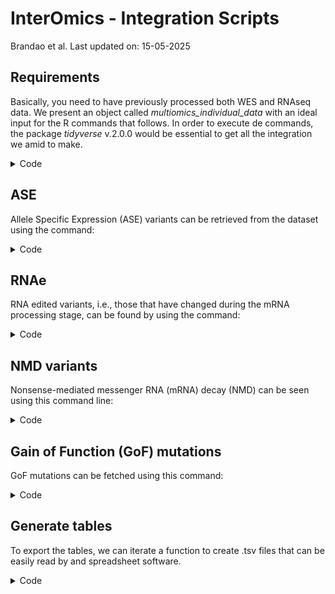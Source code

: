 # InterOmics - Integration Scripts
Brandao et al.
Last updated on: 15-05-2025

## Requirements

Basically, you need to have previously processed both WES and RNAseq
data. We present an object called *multiomics_individual_data* with an
ideal input for the R commands that follows. In order to execute de
commands, the package *tidyverse* v.2.0.0 would be essential to get all
the integration we amid to make.

<details class="code-fold">
<summary>Code</summary>

``` r
library(tidyverse)
multiomics_individual_data = data.table::fread("multiomics_individual_data.zip")
```

</details>

## ASE

Allele Specific Expression (ASE) variants can be retrieved from the
dataset using the command:

<details class="code-fold">
<summary>Code</summary>

``` r
ase = multiomics_individual_data %>% 
  group_by(sample, avsnp154) %>%
  filter(n_distinct(omics) == 2) %>%
  filter(any(omics == "exome" & genotype == "het") & 
         any(omics == "rnaseq" & genotype == "hom")) %>%
  ungroup() %>% 
  filter(Chr %in% c(paste0("chr", seq(1,22)), "chrX", "chrY")) %>% 
  filter(omics == "rnaseq") %>% 
  select(Chr:Gene.refGene, ExonicFunc.refGene, AF,
         avsnp154:counts) %>%
  filter(!Func.refGene %in% c("intronic", "intergenic", "upstream",
                              "downstream")) %>%
  filter(ExonicFunc.refGene != "synonymous SNV") %>%
  filter(AF < 0.01 | is.na(AF) == TRUE) %>%
  distinct(avsnp154, sample, .keep_all = TRUE)
```

</details>

## RNAe

RNA edited variants, i.e., those that have changed during the mRNA
processing stage, can be found by using the command:

<details class="code-fold">
<summary>Code</summary>

``` r
rna_e = multiomics_individual_data %>%
  group_by(sample, avsnp154) %>%
  filter(n_distinct(omics) == 2) %>%
  filter(any(omics == "exome" & genotype == "hom") & 
         any(omics == "rnaseq" & genotype == "het")) %>%
  ungroup() %>% 
  filter(Chr %in% c(paste0("chr", seq(1,22)), "chrX", "chrY")) %>% 
  filter(omics == "rnaseq") %>% 
  select(Chr:Gene.refGene, ExonicFunc.refGene, AF, 
         avsnp154:counts) %>% 
  filter(!Func.refGene %in% c("intronic", "intergenic", "upstream",
                              "downstream")) %>%
  filter(ExonicFunc.refGene != "synonymous SNV") %>%
  filter(AF < 0.01 | is.na(AF) == TRUE) %>%
  distinct(avsnp154, sample, .keep_all = TRUE)
```

</details>

## NMD variants

Nonsense-mediated messenger RNA (mRNA) decay (NMD) can be seen using
this command line:

<details class="code-fold">
<summary>Code</summary>

``` r
nmd = multiomics_individual_data %>% 
  filter(Chr %in% c(paste0("chr", seq(1,22)), "chrX", "chrY")) %>% 
  filter(omics == "exome") %>% 
  select(Chr:Gene.refGene, ExonicFunc.refGene, AF, 
         avsnp154:counts) %>% 
  filter(grepl("stop|start|^frameshift", ExonicFunc.refGene) == TRUE) %>% 
  # filter(AF < 0.01 | is.na(AF) == TRUE) %>%
  mutate_at(.vars = c("ref.count", "counts"),
            .funs = ~ if_else(is.na(.x), 0, .x)) %>% 
  mutate(ref.count_categ = case_when(ref.count <  0.5 ~ "below cutoff",
                                     ref.count > 0.5 & ref.count <= 10   ~ "low",
                                     ref.count > 10  & ref.count <= 1000 ~ "medium",
                                     ref.count > 1000 ~ "high"
                                     )) %>% 
  mutate(counts_categ = case_when(counts <  0.5 ~ "below cutoff",
                                  counts > 0.5 & counts <= 10   ~ "low",
                                  counts > 10  & counts <= 1000 ~ "medium",
                                  counts > 1000 ~ "high"
  )) %>%
  mutate(ref.count_categ = fct_relevel(ref.count_categ, 
                                    c("below cutoff", "low",
                                      "medium", "high"))) %>% 
  mutate(counts_categ = fct_relevel(counts_categ, 
                                    c("below cutoff", "low",
                                      "medium", "high"))) %>% 
  filter(counts_categ %in% c("below cutoff", "low")) %>% 
  filter(ref.count_categ %in% c("medium", "high")) 
```

</details>

## Gain of Function (GoF) mutations

GoF mutations can be fetched using this command:

<details class="code-fold">
<summary>Code</summary>

``` r
gof = multiomics_individual_data %>% 
  filter(Chr %in% c(paste0("chr", seq(1,22)), "chrX", "chrY")) %>% 
  filter(omics == "exome") %>% 
  select(Chr:Gene.refGene, ExonicFunc.refGene, AF, 
         avsnp154:counts) %>% 
  filter(!Func.refGene %in% c("ncRNA_intronic", "intronic", "intergenic")) %>%
  filter(grepl("synonymous SNV|^start|^stop|^frameshift|unknown", 
               ExonicFunc.refGene) == FALSE) %>%
  filter(AF < 0.01 | is.na(AF) == TRUE) %>%
  mutate_at(.vars = c("ref.count", "counts"),
            .funs = ~ if_else(is.na(.x), 0, .x)) %>% 
  mutate(ref.count_categ = case_when(ref.count <  0.5 ~ "below cutoff",
                                     ref.count > 0.5 & ref.count <= 10   ~ "low",
                                     ref.count > 10  & ref.count <= 1000 ~ "medium",
                                     ref.count > 1000 ~ "high"
  )) %>% 
  mutate(counts_categ = case_when(counts <  0.5 ~ "below cutoff",
                                  counts > 0.5 & counts <= 10   ~ "low",
                                  counts > 10  & counts <= 1000 ~ "medium",
                                  counts > 1000 ~ "high"
  )) %>%
  mutate(ref.count_categ = fct_relevel(ref.count_categ, 
                                       c("below cutoff", "low",
                                         "medium", "high"))) %>% 
  mutate(counts_categ = fct_relevel(counts_categ, 
                                    c("below cutoff", "low",
                                      "medium", "high"))) %>% 
  filter(counts_categ %in% c("medium", "high")) %>% 
  filter(ref.count_categ %in% c("below cutoff", "low"))
```

</details>

## Generate tables

To export the tables, we can iterate a function to create .tsv files
that can be easily read by and spreadsheet software.

<details class="code-fold">
<summary>Code</summary>

``` r
for(i in c("ase", "gof", "nmd", "rna_e")){
  write.table(get(i), 
            file = paste0(i, ".tsv"), 
            sep = "\t", 
            col.names = TRUE, 
            row.names = FALSE, 
            quote = FALSE)
}
```

</details>
